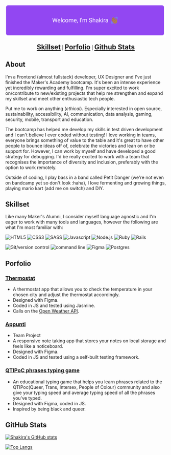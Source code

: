 <style>
	nav{ 
		text-align: center;
	}
	nav h2{
		display: inline;
	}
</style>
![Welcome I'm Shakira and I'm waving at you](/Resources/welcomeSign.png)

<nav>
	<h2><a href="#Skillset">Skillset</a></h2> | <h2><a href="#Projects">Porfolio</a></h2> | <h2><a href='#Github-Stats'>Github Stats</a></h2>
</nav>

<h2 id="About">About</h2> 

I'm a Frontend (almost fullstack) developer, UX Designer and I've just finished the Maker's Academy bootcamp. It's been
an intense experience yet incredibly rewarding and fulfilling. I'm super excited to work on/contribute to 
new/existing projects that help me strengthen and expand my skillset and meet other enthusiastic tech people. 

Put me to work on anything (*ethical*). Especially interested in open source, sustainability, accessibility, AI, communication,
data analysis, gaming, security, mobile, transport and education.

The bootcamp has helped me develop my skills in test driven development and I can't believe I ever coded without testing! 
I love working in teams, everyone brings something of value to the table and it's great to have other people to bounce ideas off of, 
celebrate the victories and lean on or be support for. However, I can work by myself and have developed a good strategy for debugging. 
I'd be really excited to work with a team that recognises the importance of diversity and inclusion, preferably with the option to work remotely. 

Outside of coding, I play bass in a band called Petit Danger (we're not even on bandcamp yet so don't 
look :haha), I love fermenting and growing things, playing mario kart (add me on switch) and DIY. 

<h2 id="Skillset">Skillset</h2>

Like many Maker's Alumni, I consider myself language agnostic and I'm eager to work with 
many tools and languages, however the following are what I'm most familiar with:


![HTML5](https://img.icons8.com/color/48/000000/html-5--v1.png "HTML5") 
![CSS3](https://img.icons8.com/color/48/000000/css3.png "CSS3")
![SASS](https://img.icons8.com/color/48/000000/sass.png "SASS")
![Javascript](https://img.icons8.com/color/48/000000/javascript--v2.png "Javascript")
![Node.js](https://img.icons8.com/color/48/000000/nodejs.png "NodeJS")
![Ruby](https://img.icons8.com/color/48/000000/ruby-programming-language.png "Ruby")
![Rails](https://img.icons8.com/windows/64/000000/ruby-on-rails.png "Rails")


![Git/version control](https://img.icons8.com/color/48/000000/git.png "Git/version control")
![command line](https://img.icons8.com/color/48/000000/command-line.png "Command Line")
![Figma](https://img.icons8.com/color/48/000000/figma--v2.png "Figma")
![Postgres](https://img.icons8.com/color/48/000000/postgreesql.png "Postgres")



<h2 id="Projects">Porfolio</h2>

### [Thermostat](https://rhianekobar.github.io/thermostat/)

- A thermostat app that allows you to check the temperature in your chosen city and adjust the thermostat accordingly.
- Designed with Figma.	
- Coded in JS and tested using Jasmine.
- Calls on the [Open Weather API](https://openweathermap.org/api).

### [Appunti](https://github.com/drkitsch/appunti)

- Team Project
- A responsive note taking app that stores your notes on local storage and feels like a noticeboard.
- Designed with Figma.	
- Coded in JS and tested using a self-built testing framework.

### [QTIPoC phrases typing game](https://rhianekobar.github.io/QTIPoC-phrases-typing-game/)

- An educational typing game that helps you learn phrases related to the QTIPoc(Queer, Trans, Intersex, People of Colour) community and also give your typing speed and average typing speed of all the phrases you've typed. 
- Designed with Figma, coded in JS.	
- Inspired by being black and queer.


<h2 id="Github-stats">GitHub Stats</h2>

[![Shakira's GitHub stats](https://github-readme-stats.vercel.app/api?username=rhianeKobar&theme=radical)](https://github.com/rhianeKobar/github-readme-stats)

[![Top Langs](https://github-readme-stats.vercel.app/api/top-langs/?username=rhianeKobar&theme=radical)](https://github.com/rhianeKobar/github-readme-stats)
